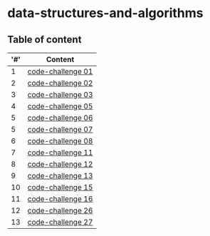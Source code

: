 # data-structures-and-algorithms


## Table of content

| '#'  | Content |
| ------------- | ------------- |
|  1  | [code-challenge 01](./array-reverse/README.md)
|  2  | [code-challenge 02](./array-insert-shift/README.md)
|  3  | [code-challenge 03](./array-binary-search/README.md)
|  4  | [code-challenge 05](./linked-list/README.md)
|  5  | [code-challenge 06](./linked-list/README.md)
|  5  | [code-challenge 07](./linked-list/README.md)
|  6  | [code-challenge 08](./linked-list/README.md)
|  7  | [code-challenge 11](./stack-queue-pseudo/README.md)
|  8  | [code-challenge 12](./stack-queue-animal-shelter/README.md)
|  9  | [code-challenge 13](./stack-queue-brackets/README.md)
|  10  | [code-challenge 15](./Tree/README.md)
|  11  | [code-challenge 16](./Tree/README.md)
|  12  | [code-challenge 26](./Insertion_Sort/README.md)
|  13  | [code-challenge 27](./merg_sort/README.md)







